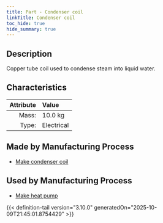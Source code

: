 ```yaml
---
title: Part - Condenser coil
linkTitle: Condenser coil
toc_hide: true
hide_summary: true
---
```

<!-- This is generated by the MarsSim HelpGenertor, do not edit. -->

## Description
Copper tube coil used to condense steam into liquid water.

## Characteristics

| Attribute      | Value |
|--------:|:------|
|Mass:|10.0 kg|
|Type:|Electrical|

## Made by Manufacturing Process

- [Make condenser coil](/docs/definitions/process/make-condenser-coil)

## Used by Manufacturing Process

- [Make heat pump](/docs/definitions/process/make-heat-pump)



{{< definition-tail version="3.10.0" generatedOn="2025-10-09T21:45:01.8754429" >}}



